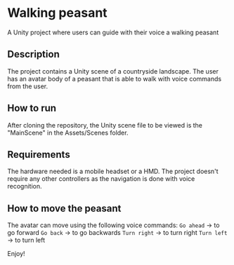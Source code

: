 # Walking peasant

A Unity project where users can guide with their voice a walking peasant

## Description

The project contains a Unity scene of a countryside landscape. The user has an avatar body of a peasant that is able to walk with voice commands from the user.

## How to run

After cloning the repository, the Unity scene file to be viewed is the "MainScene" in the Assets/Scenes folder.

## Requirements

The hardware needed is a mobile headset or a HMD. The project doesn't require any other controllers as the navigation is done with voice recognition.

## How to move the peasant

The avatar can move using the following voice commands:
`Go ahead` -> to go forward
`Go back` -> to go backwards
`Turn right` -> to turn right
`Turn left` -> to turn left

Enjoy!
